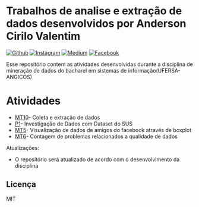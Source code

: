 # Trabalhos de analise e extração de dados desenvolvidos por Anderson Cirilo Valentim 

[![Github]()](https://github.com/Vectro26/DataMining)
[![Instagram]()](https://www.instagram.com/andersec_valentim/)
[![Medium]()](https://medium.com/@andersonvalentim)
[![Facebook]()](https://www.facebook.com/anderson.valentim26)



Esse repositório contem as atividades desenvolvidas durante a disciplina de mineração de dados do bacharel em sistemas de informação(UFERSA-ANGICOS)



# Atividades 

  * [MT10]- Coleta e extração de dados 
  * [P1]- Investigação de Dados com Dataset do SUS 
  * [MT5]- Visualização de dados de amigos do facebook através de boxplot
  * [MT6]- Contagem de problemas relacionados a qualidade de dados 

Atualizações:
  - O repositório será atualizado de acordo com o desenvolvimento da disciplina
 

Licença
----

MIT



   [MT10]: <https://github.com/Vectro26/DataMining/tree/master/2018.2/Anderson/MT10>
   [P1]: <https://github.com/Vectro26/DataMining/tree/master/2018.2/Anderson/P1/Investiga%C3%A7%C3%A3o%20de%20Dad>
   [MT5]: <https://github.com/Vectro26/DataMining/blob/master/2018.2/Anderson/MT5/MT5.md>
   [MT6]:<https://github.com/Vectro26/DataMining/blob/master/2018.2/Anderson/MT6/Readme.md>
